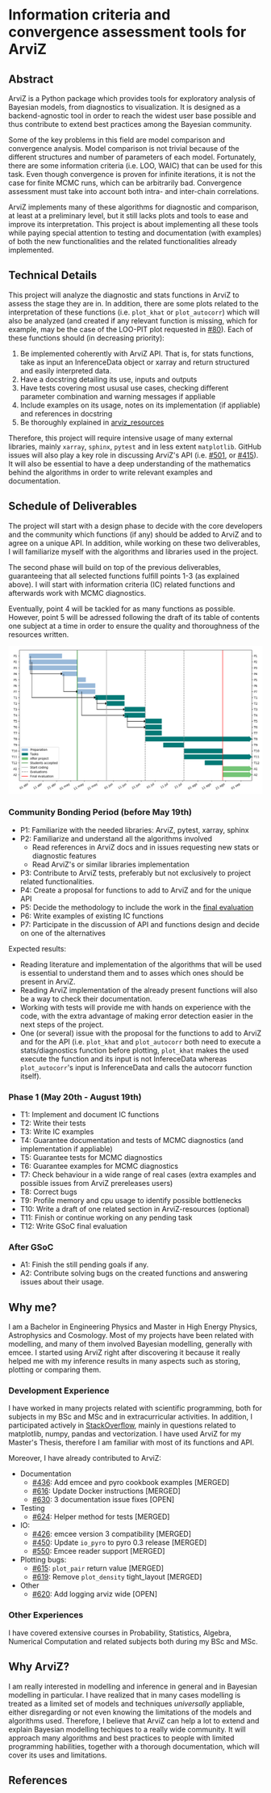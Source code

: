 #  Information criteria and convergence assessment tools for ArviZ

## Abstract

ArviZ is a Python package which provides tools for exploratory analysis of 
Bayesian models, from diagnostics to visualization. It is designed as a 
backend-agnostic tool in order to reach the widest user base possible and thus 
contribute to extend best practices among the Bayesian community.

Some of the key problems in this field are model comparison and convergence analysis. 
Model comparison is not trivial because of the different structures and number of 
parameters of each model. Fortunately, there are some information criteria (i.e. 
LOO, WAIC) that can be used for this task. Even though convergence is proven for 
infinite iterations, it is not the case for finite MCMC runs, which can be arbitrarily 
bad. Convergence assessment must take into account both intra- and inter-chain correlations.

ArviZ implements many of these algorithms for diagnostic and comparison, at least 
at a preliminary level, but it still lacks plots and tools to ease and improve its 
interpretation. This project is about implementing all these tools while paying special 
attention to testing and documentation (with examples) of both the new functionalities 
and the related functionalities already implemented.

## Technical Details

This project will analyze the diagnostic and stats functions in ArviZ to assess the stage they are in. 
In addition, there are some plots related to the interpretation of these functions (i.e. `plot_khat` or 
`plot_autocorr`) which will also be analyzed (and created if any relevant function is missing, which for example, may 
be the case of the LOO-PIT plot requested in [#80](https://github.com/arviz-devs/arviz/issues/80)). 
Each of these functions should (in decreasing priority):

1. Be implemented coherently with ArviZ API. That is, for stats functions, take as input an InferenceData object or xarray and 
return structured and easily interpreted data.
1. Have a docstring detailing its use, inputs and outputs
1. Have tests covering most ususal use cases, checking different parameter combination and warning messages if appliable
1. Include examples on its usage, notes on its implementation (if appliable) and references in docstring
1. Be thoroughly explained in [arviz_resources](https://github.com/arviz-devs/arviz_resources)

Therefore, this project will require intensive usage of many external libraries, mainly `xarray`, `sphinx`, 
`pytest` and in less extent `matplotlib`. GitHub issues will also play a key role in discussing ArviZ's API
(i.e. [#501](https://github.com/arviz-devs/arviz/issues/501),  or [#415](https://github.com/arviz-devs/arviz/issues/415)).
It will also be essential to have a deep understanding of the mathematics behind the algorithms in order to write relevant 
examples and documentation.

## Schedule of Deliverables

The project will start with a design phase to decide with the core developers and the community which functions (if any) 
should be added to ArviZ and to agree on a unique API. In addition, while working on these two deliverables, I will 
familiarize myself with the algorithms and libraries used in the project.

The second phase will build on top of the previous deliverables, guaranteeing that all selected functions fulfill points 
1-3 (as explained above). I will start with information criteria (IC) related functions and afterwards work with MCMC diagnostics.

Eventually, point 4 will be tackled for as many functions as possible. However, point 5 will be adressed following the 
draft of its table of contents one subject at a time in order to ensure the quality and thoroughness of the resources written.

![Task schedule](gnatt.png)

### **Community Bonding Period** (before May 19th)

* P1: Familiarize with the needed libraries: ArviZ, pytest, xarray, sphinx 
* P2: Familiarize and understand all the algorithms involved
  - Read references in ArviZ docs and in issues requesting new stats or diagnostic features
  - Read ArviZ's or similar libraries implementation
* P3: Contribute to ArviZ tests, preferably but not exclusively to project related functionalities.   
* P4: Create a proposal for functions to add to ArviZ and for the unique API
* P5: Decide the methodology to include the work in the [final evaluation](https://google.github.io/gsocguides/student/evaluations#final-evaluations-and-work-product-submission)
* P6: Write examples of existing IC functions
* P7: Participate in the discussion of API and functions design and decide on one of the alternatives

Expected results:

* Reading literature and implementation of the algorithms that will be used is essential to understand them
and to asses which ones should be present in ArviZ.
* Reading ArviZ implementation of the already present functions will also be a way to check their documentation.
* Working with tests will provide me with hands on experience with the code, with the extra advantage of making error 
detection easier in the next steps of the project.
* One (or several) issue with the proposal for the functions to add to ArviZ and for the API (i.e. `plot_khat` and 
`plot_autocorr` both need to execute a stats/diagnostics function before plotting, `plot_khat` makes the used execute 
the function and its input is not InfereceData whereas `plot_autocorr`'s input is InferenceData and calls the autocorr 
function itself). 

### **Phase 1** (May 20th  - August 19th)

* T1: Implement and document IC functions
* T2: Write their tests
* T3: Write IC examples
* T4: Guarantee documentation and tests of MCMC diagnostics (and implementation if appliable)
* T5: Guarantee tests for MCMC diagnostics
* T6: Guarantee examples  for MCMC diagnostics
* T7: Check behaviour in a wide range of real cases (extra examples and possible issues from ArviZ prereleases users)
* T8: Correct bugs
* T9: Profile memory and cpu usage to identify possible bottlenecks
* T10: Write a draft of one related section in ArviZ-resources (optional)
* T11: Finish or continue working on any pending task
* T12: Write GSoC final evaluation

### **After GSoC** 

* A1: Finish the still pending goals if any.
* A2: Contribute solving bugs on the created functions and answering issues about their usage.

## Why me?

I am a Bachelor in Engineering Physics and Master in High Energy Physics, Astrophysics and Cosmology. 
Most of my projects have been related with modelling, and many of them involved Bayesian modelling, 
generally with emcee. I started using ArviZ right after discovering it because it really helped me 
with my inference results in many aspects such as storing, plotting or comparing them.

### Development Experience

I have worked in many projects related with scientific programming, both for subjects 
in my BSc and MSc and in extracurricular activities. In addition, I participated actively in 
[StackOverflow](https://stackoverflow.com/users/2504700/xg-plt-py), mainly in questions related to matplotlib, numpy, pandas and vectorization. 
I have used ArviZ for my Master's Thesis, therefore I am familiar with most of its functions and API.

Moreover, I have already contributed to ArviZ:

* Documentation
  - [#436](https://github.com/arviz-devs/arviz/pull/436): Add emcee and pyro cookbook examples [MERGED]
  - [#616](https://github.com/arviz-devs/arviz/pull/616): Update Docker instructions [MERGED]
  - [#630](https://github.com/arviz-devs/arviz/pull/630): 3 documentation issue fixes [OPEN]
* Testing
  - [#624](https://github.com/arviz-devs/arviz/pull/624): Helper method for tests [MERGED]
* IO:
  - [#426](https://github.com/arviz-devs/arviz/pull/426): emcee version 3 compatibility [MERGED]
  - [#450](https://github.com/arviz-devs/arviz/pull/450): Update `io_pyro` to pyro 0.3 release [MERGED]
  - [#550](https://github.com/arviz-devs/arviz/pull/550): Emcee reader support [MERGED]
* Plotting bugs:
  - [#615](https://github.com/arviz-devs/arviz/pull/615): `plot_pair` return value [MERGED]
  - [#619](https://github.com/arviz-devs/arviz/pull/619): Remove `plot_density` tight_layout [MERGED]
* Other
  - [#620](https://github.com/arviz-devs/arviz/pull/620): Add logging arviz wide [OPEN]

### Other Experiences

I have covered extensive courses in Probability, Statistics, Algebra, Numerical Computation and related subjects both 
during my BSc and MSc.

## Why ArviZ?

I am really interested in modelling and inference in general and in Bayesian modelling in particular. 
I have realized that in many cases modelling is treated as a limited set of models and techniques _universally_ appliable, 
either disregarding or not even knowing the limitations of the models and algorithms used. Therefore, I believe 
that ArviZ can help a lot to extend and explain Bayesian modelling techiques to a really wide community. It will approach
many algorithms and best practices to people with limited programming habilities, together with a thorough documentation, 
which will cover its uses and limitations.

## References

